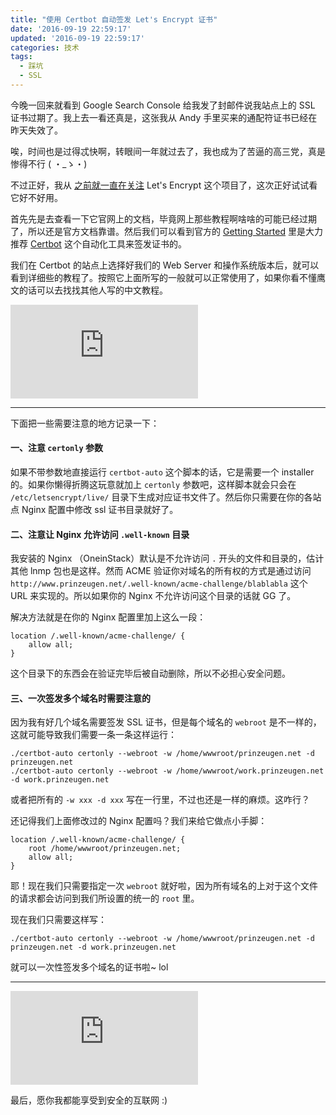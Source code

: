 ```yaml
---
title: "使用 Certbot 自动签发 Let's Encrypt 证书"
date: '2016-09-19 22:59:17'
updated: '2016-09-19 22:59:17'
categories: 技术
tags:
  - 踩坑
  - SSL
---
```


今晚一回来就看到 Google Search Console 给我发了封邮件说我站点上的 SSL 证书过期了。我上去一看还真是，这张我从 Andy 手里买来的通配符证书已经在昨天失效了。

唉，时间也是过得忒快啊，转眼间一年就过去了，我也成为了苦逼的高三党，真是惨得不行 ( ・_ゝ・)

不过正好，我从 [之前就一直在关注](https://prinzeugen.net/lets-encrypt-now-we-are-trusted/) Let's Encrypt 这个项目了，这次正好试试看它好不好用。

<!--more-->

首先先是去查看一下它官网上的文档，毕竟网上那些教程啊啥啥的可能已经过期了，所以还是官方文档靠谱。然后我们可以看到官方的 [Getting Started](https://letsencrypt.org/getting-started/) 里是大力推荐 [Certbot](https://certbot.eff.org/) 这个自动化工具来签发证书的。

我们在 Certbot 的站点上选择好我们的 Web Server 和操作系统版本后，就可以看到详细些的教程了。按照它上面所写的一般就可以正常使用了，如果你看不懂鹰文的话可以去找找其他人写的中文教程。

![screenshot1](https://img.prin.studio/legacy/image.php?di=3YNU)

-------------

下面把一些需要注意的地方记录一下：

#### 一、注意 `certonly` 参数

如果不带参数地直接运行 `certbot-auto` 这个脚本的话，它是需要一个 installer 的。如果你懒得折腾这玩意就加上 `certonly` 参数吧，这样脚本就会只会在 `/etc/letsencrypt/live/` 目录下生成对应证书文件了。然后你只需要在你的各站点 Nginx 配置中修改 ssl 证书目录就好了。

#### 二、注意让 Nginx 允许访问 `.well-known` 目录

我安装的 Nginx （OneinStack）默认是不允许访问 `.` 开头的文件和目录的，估计其他 lnmp 包也是这样。然而 ACME 验证你对域名的所有权的方式是通过访问 `http://www.prinzeugen.net/.well-known/acme-challenge/blablabla` 这个 URL 来实现的。所以如果你的 Nginx 不允许访问这个目录的话就 GG 了。

解决方法就是在你的 Nginx 配置里加上这么一段：

```
location /.well-known/acme-challenge/ {
    allow all;
}
```

这个目录下的东西会在验证完毕后被自动删除，所以不必担心安全问题。

#### 三、一次签发多个域名时需要注意的

因为我有好几个域名需要签发 SSL 证书，但是每个域名的 `webroot` 是不一样的，这就可能导致我们需要一条一条这样运行：

```
./certbot-auto certonly --webroot -w /home/wwwroot/prinzeugen.net -d prinzeugen.net
./certbot-auto certonly --webroot -w /home/wwwroot/work.prinzeugen.net -d work.prinzeugen.net
```

或者把所有的 `-w xxx -d xxx` 写在一行里，不过也还是一样的麻烦。这咋行？

还记得我们上面修改过的 Nginx 配置吗？我们来给它做点小手脚：

```
location /.well-known/acme-challenge/ {
    root /home/wwwroot/prinzeugen.net;
    allow all;
}
```

耶！现在我们只需要指定一次 `webroot` 就好啦，因为所有域名的上对于这个文件的请求都会访问到我们所设置的统一的 `root` 里。

现在我们只需要这样写：

```
./certbot-auto certonly --webroot -w /home/wwwroot/prinzeugen.net -d prinzeugen.net -d work.prinzeugen.net
```

就可以一次性签发多个域名的证书啦~ lol

--------------------

![screenshot2](https://img.prin.studio/legacy/image.php?di=CI32)

最后，愿你我都能享受到安全的互联网 :)
